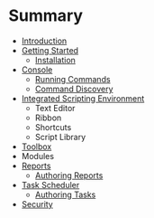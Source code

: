 # Summary

* [Introduction](README.md)
* [Getting Started](chapter1.md)
   * [Installation](installation.md)
* [Console](console.md)
   * [Running Commands](running_commands.md)
   * [Command Discovery](command_discovery.md)
* [Integrated Scripting Environment](integrated_scripting_environment.md)
   * Text Editor
   * Ribbon
   * Shortcuts
   * Script Library
* [Toolbox](toolbox.md)
* Modules
* [Reports](reports.md)
   * [Authoring Reports](authoring_reports.md)
* [Task Scheduler](task_scheduler.md)
   * [Authoring Tasks](authoring_tasks.md)
* [Security](security.md)

